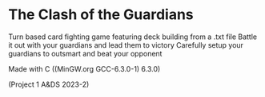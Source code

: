 # The Clash of the Guardians

Turn based card fighting game featuring deck building from a .txt file
Battle it out with your guardians and lead them to victory
Carefully setup your guardians to outsmart and beat your opponent

Made with C ((MinGW.org GCC-6.3.0-1) 6.3.0)

(Project 1 A&DS 2023-2)

